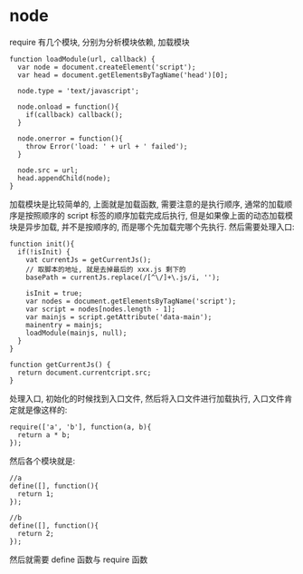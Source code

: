  # node

require 有几个模块, 分别为分析模块依赖, 加载模块
```
function loadModule(url, callback) {
  var node = document.createElement('script');
  var head = document.getElementsByTagName('head')[0];

  node.type = 'text/javascript';

  node.onload = function(){
    if(callback) callback();
  }

  node.onerror = function(){
    throw Error('load: ' + url + ' failed');
  }

  node.src = url;
  head.appendChild(node);
}
```
加载模块是比较简单的, 上面就是加载函数, 需要注意的是执行顺序, 通常的加载顺序是按照顺序的 script 标签的顺序加载完成后执行, 但是如果像上面的动态加载模块是异步加载, 并不是按顺序的,
而是哪个先加载完哪个先执行.
然后需要处理入口:
```
function init(){
  if(!isInit) {
    vat currentJs = getCurrentJs();
    // 取脚本的地址, 就是去掉最后的 xxx.js 剩下的
    basePath = currentJs.replace(/[^\/]+\.js/i, '');

    isInit = true;
    var nodes = document.getElementsByTagName('script');
    var script = nodes[nodes.length - 1];
    var mainjs = script.getAttribute('data-main');
    mainentry = mainjs;
    loadModule(mainjs, null);
  }
}

function getCurrentJs() {
  return document.currentcript.src;
}
```
处理入口, 初始化的时候找到入口文件, 然后将入口文件进行加载执行, 入口文件肯定就是像这样的:
```
require(['a', 'b'], function(a, b){
  return a * b;
});
```
然后各个模块就是:
```
//a
define([], function(){
  return 1;
});

//b
define([], function(){
  return 2;
});
```
然后就需要 define 函数与 require 函数